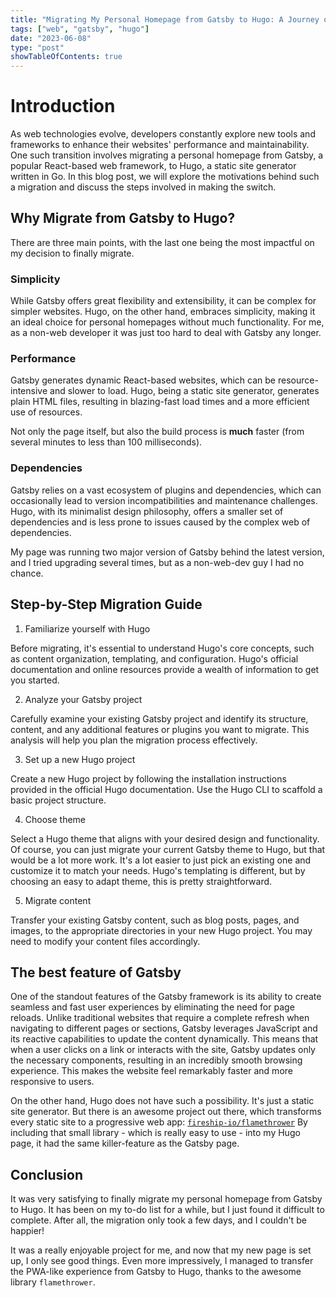 ```yaml
---
title: "Migrating My Personal Homepage from Gatsby to Hugo: A Journey of Simplicity"
tags: ["web", "gatsby", "hugo"]
date: "2023-06-08"
type: "post"
showTableOfContents: true
---
```



# Introduction

As web technologies evolve, developers constantly explore new tools and frameworks to enhance their websites' performance and maintainability.
One such transition involves migrating a personal homepage from Gatsby,
a popular React-based web framework, to Hugo, a static site generator written in Go.
In this blog post, we will explore the motivations behind such a migration and discuss the steps involved in making the switch.

## Why Migrate from Gatsby to Hugo?

There are three main points, with the last one being the most impactful on my decision to finally migrate.

### Simplicity
While Gatsby offers great flexibility and extensibility, it can be complex for simpler websites.
Hugo, on the other hand, embraces simplicity, making it an ideal choice for personal homepages without much functionality.
For me, as a non-web developer it was just too hard to deal with Gatsby any longer.

### Performance
Gatsby generates dynamic React-based websites,
which can be resource-intensive and slower to load. 
Hugo, being a static site generator, generates plain HTML files,
resulting in blazing-fast load times and a more efficient use of resources.

Not only the page itself, but also the build process is **much** faster
(from several minutes to less than 100 milliseconds).

### Dependencies
Gatsby relies on a vast ecosystem of plugins and dependencies,
which can occasionally lead to version incompatibilities and maintenance challenges.
Hugo, with its minimalist design philosophy, offers a smaller set of dependencies
and is less prone to issues caused by the complex web of dependencies.

My page was running two major version of Gatsby behind the latest version,
and I tried upgrading several times, but as a non-web-dev guy I had no chance.

## Step-by-Step Migration Guide

1. Familiarize yourself with Hugo

Before migrating, it's essential to understand Hugo's core concepts, such as content organization, templating, and configuration.
Hugo's official documentation and online resources provide a wealth of information to get you started.

2. Analyze your Gatsby project

Carefully examine your existing Gatsby project and identify its structure, content,
and any additional features or plugins you want to migrate.
This analysis will help you plan the migration process effectively.

3. Set up a new Hugo project

Create a new Hugo project by following the installation instructions provided
in the official Hugo documentation.
Use the Hugo CLI to scaffold a basic project structure.

4. Choose theme

Select a Hugo theme that aligns with your desired design and functionality.
Of course, you can just migrate your current Gatsby theme to Hugo, but that would be a lot more work.
It's a lot easier to just pick an existing one and customize it to match your needs.
Hugo's templating is different, but by choosing an easy to adapt theme, this is pretty straightforward.

5. Migrate content

Transfer your existing Gatsby content, such as blog posts, pages, and images,
to the appropriate directories in your new Hugo project.
You may need to modify your content files accordingly.


## The best feature of Gatsby

One of the standout features of the Gatsby framework is its ability
to create seamless and fast user experiences by eliminating the need for page reloads.
Unlike traditional websites that require a complete refresh when navigating
to different pages or sections,
Gatsby leverages JavaScript and its reactive capabilities to update the content dynamically.
This means that when a user clicks on a link or interacts with the site,
Gatsby updates only the necessary components,
resulting in an incredibly smooth browsing experience.
This makes the website feel remarkably faster and more responsive to users.

On the other hand, Hugo does not have such a possibility.
It's just a static site generator.
But there is an awesome project out there,
which transforms every static site to a progressive web app: [`fireship-io/flamethrower`](https://github.com/fireship-io/flamethrower)
By including that small library - which is really easy to use - 
into my Hugo page, it had the same killer-feature as the Gatsby page.

## Conclusion

It was very satisfying to finally migrate my personal homepage from Gatsby to Hugo.
It has been on my to-do list for a while, but I just found it difficult to complete.
After all, the migration only took a few days, and I couldn't be happier!

It was a really enjoyable project for me, and now that my new page is set up, I only see good things.
Even more impressively, I managed to transfer the PWA-like experience from Gatsby to Hugo,
thanks to the awesome library `flamethrower`.

